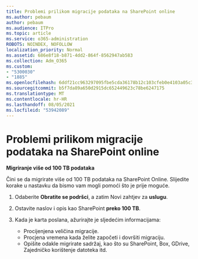```yaml
---
title: Problemi prilikom migracije podataka na SharePoint online
ms.author: pebaum
author: pebaum
ms.audience: ITPro
ms.topic: article
ms.service: o365-administration
ROBOTS: NOINDEX, NOFOLLOW
localization_priority: Normal
ms.assetid: 686e8f18-b871-4dd2-864f-8562947ab583
ms.collection: Adm_O365
ms.custom:
- "5300030"
- "1885"
ms.openlocfilehash: 6ddf21cc963297095fbe5cda36178b12c103cfeb0e4103a05c39f23ee634f158
ms.sourcegitcommit: b5f7da89a650d2915dc652449623c78be6247175
ms.translationtype: MT
ms.contentlocale: hr-HR
ms.lasthandoff: 08/05/2021
ms.locfileid: "53942089"
---
```

# <a name="issues-while-migrating-data-to-sharepoint-online"></a>Problemi prilikom migracije podataka na SharePoint online

**Migriranje više od 100 TB podataka**

Čini se da migrirate više od 100 TB podataka na SharePoint Online. Slijedite korake u nastavku da bismo vam mogli pomoći što je prije moguće. 

1. Odaberite **Obratite se podršci**, a zatim Novi zahtjev za **uslugu**. 
2. Ostavite naslov i opis kao SharePoint **preko 100 TB**.
3. Kada je karta poslana, ažurirajte je sljedećim informacijama: 

    - Procijenjena veličina migracije.
    - Procjena vremena kada želite započeti i dovršiti migraciju.
    - Opišite odakle migrirate sadržaj, kao što su SharePoint, Box, GDrive, Zajedničko korištenje datoteka itd.
